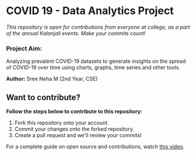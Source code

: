 # COVID 19 - Data Analytics Project

*This repository is open for contributions from everyone at college, as a part of the annual Kalanjali events. Make your commits count!*

### **Project Aim:** 
Analyzing prevalent COVID-19 datasets to generate insights on the spread of COVID-19 over time using charts, graphs, time series and other tools.

**Author:** Sree Neha M (2nd Year, CSE)

## Want to contribute?

**Follow the steps below to contribute to this repository:**
1. Fork this repository onto your account.
2. Commit your changes onto the forked repository.
3. Create a pull request and we'll review your commits!

For a complete guide on open source and contributions, watch [this video](https://youtu.be/yzeVMecydCE).
